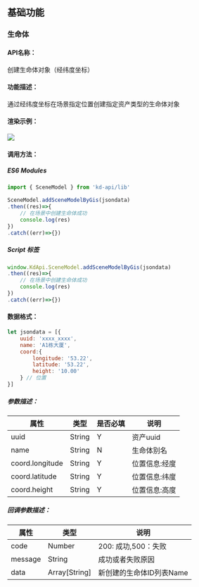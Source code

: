 <!--
 * @Author: your name
 * @Date: 2022-3-30 14:36:42
 * @LastEditTime: 2022-05-17 13:48:13
 * @LastEditors: 关广强 ggq@jsszkd.com
 * @Description: 打开koroFileHeader查看配置 进行设置: https://github.com/OBKoro1/koro1FileHeader/wiki/%E9%85%8D%E7%BD%AE
 * @FilePath: /KD-API-DOCS/public/md/api/获取场景列表.md
-->
## 基础功能
### 生命体

#### API名称：
创建生命体对象（经纬度坐标）
#### 功能描述：

通过经纬度坐标在场景指定位置创建指定资产类型的生命体对象

#### 渲染示例：
![](../../image/example/创建生命体对象（经纬度坐标）.webp)
#### 调用方法：

##### ES6 Modules
``` javascript
import { SceneModel } from 'kd-api/lib'

SceneModel.addSceneModelByGis(jsondata)
.then((res)=>{
    // 在场景中创建⽣命体成功
    console.log(res)
})
.catch((err)=>{})
```

##### Script 标签
``` javascript
window.KdApi.SceneModel.addSceneModelByGis(jsondata)
.then((res)=>{
    // 在场景中创建⽣命体成功
    console.log(res)
})
.catch((err)=>{})
```


#### 数据格式：

```javascript
let jsondata = [{
    uuid: 'xxxx_xxxx',
    name: 'A1栋⼤厦',
    coord:{
        longitude: '53.22',
        latitude: '53.22',
        height: '10.00'
    } // 位置
}]
```
##### 参数描述：

| 属性      | 类型     | 是否必填 | 说明     |
|---------|--------|------|--------|
| uuid   | String | Y    | 资产uuid |
| name    | String | N    | 生命体别名    |
| coord.longitude | String      | Y    | 位置信息:经度   |
| coord.latitude    | String | Y    | 位置信息:纬度   |
| coord.height    | String | Y    | 位置信息:高度   |

##### 回调参数描述：
| 属性      | 类型   | 说明                     |
|---------| ------ | ------------------------ |
| code    | Number | 200: 成功,500：失败  |
| message | String | 成功或者失败原因  |
| data    | Array[String] | 新创建的生命体ID列表Name  |
